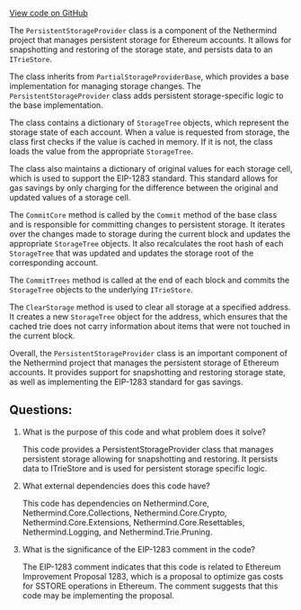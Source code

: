[View code on GitHub](https://github.com/nethermindeth/nethermind/Nethermind.State/PersistentStorageProvider.cs)

The `PersistentStorageProvider` class is a component of the Nethermind project that manages persistent storage for Ethereum accounts. It allows for snapshotting and restoring of the storage state, and persists data to an `ITrieStore`. 

The class inherits from `PartialStorageProviderBase`, which provides a base implementation for managing storage changes. The `PersistentStorageProvider` class adds persistent storage-specific logic to the base implementation. 

The class contains a dictionary of `StorageTree` objects, which represent the storage state of each account. When a value is requested from storage, the class first checks if the value is cached in memory. If it is not, the class loads the value from the appropriate `StorageTree`. 

The class also maintains a dictionary of original values for each storage cell, which is used to support the EIP-1283 standard. This standard allows for gas savings by only charging for the difference between the original and updated values of a storage cell. 

The `CommitCore` method is called by the `Commit` method of the base class and is responsible for committing changes to persistent storage. It iterates over the changes made to storage during the current block and updates the appropriate `StorageTree` objects. It also recalculates the root hash of each `StorageTree` that was updated and updates the storage root of the corresponding account. 

The `CommitTrees` method is called at the end of each block and commits the `StorageTree` objects to the underlying `ITrieStore`. 

The `ClearStorage` method is used to clear all storage at a specified address. It creates a new `StorageTree` object for the address, which ensures that the cached trie does not carry information about items that were not touched in the current block. 

Overall, the `PersistentStorageProvider` class is an important component of the Nethermind project that manages the persistent storage of Ethereum accounts. It provides support for snapshotting and restoring storage state, as well as implementing the EIP-1283 standard for gas savings.
## Questions: 
 1. What is the purpose of this code and what problem does it solve?
    
    This code provides a PersistentStorageProvider class that manages persistent storage allowing for snapshotting and restoring. It persists data to ITrieStore and is used for persistent storage specific logic.

2. What external dependencies does this code have?
    
    This code has dependencies on Nethermind.Core, Nethermind.Core.Collections, Nethermind.Core.Crypto, Nethermind.Core.Extensions, Nethermind.Core.Resettables, Nethermind.Logging, and Nethermind.Trie.Pruning.

3. What is the significance of the EIP-1283 comment in the code?
    
    The EIP-1283 comment indicates that this code is related to Ethereum Improvement Proposal 1283, which is a proposal to optimize gas costs for SSTORE operations in Ethereum. The comment suggests that this code may be implementing the proposal.